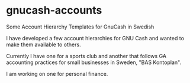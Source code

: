 # gnucash-accounts
Some Account Hierarchy Templates for GnuCash in Swedish

I have developed a few account hierarchies for GNU Cash and wanted to make them available to others.

Currently I have one for a sports club and another that follows GA accounting practices for small businesses in Sweden, "BAS Kontoplan".

I am working on one for personal finance.






